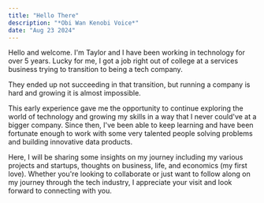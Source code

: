 ```yaml
---
title: "Hello There"
description: "*Obi Wan Kenobi Voice*"
date: "Aug 23 2024"
---
```


Hello and welcome. I'm Taylor and I have been working in technology for over 5 years. Lucky for me, I got a job right out of college at a services business trying to transition to being a tech company.

They ended up not succeeding in that transition, but running a company is hard and growing it is almost impossible.

This early experience gave me the opportunity to continue exploring the world of technology and growing my skills in a way that I never could've at a bigger company. Since then, I've been able to keep learning and have been fortunate enough to work with some very talented people solving problems and building innovative data products.

Here, I will be sharing some insights on my journey including my various projects and startups, thoughts on business, life, and economics (my first love). Whether you're looking to collaborate or just want to follow along on my journey through the tech industry, I appreciate your visit and look forward to connecting with you.
